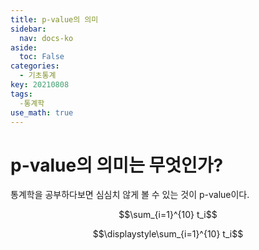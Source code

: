 ```yaml
---
title: p-value의 의미
sidebar:
  nav: docs-ko
aside:
  toc: False
categories:
  - 기초통계
key: 20210808
tags: 
  -통계학
use_math: true
---
```

# p-value의 의미는 무엇인가?
통계학을 공부하다보면 심심치 않게 볼 수 있는 것이 p-value이다.

$$\sum_{i=1}^{10} t_i$$

$$\displaystyle\sum_{i=1}^{10} t_i$$
